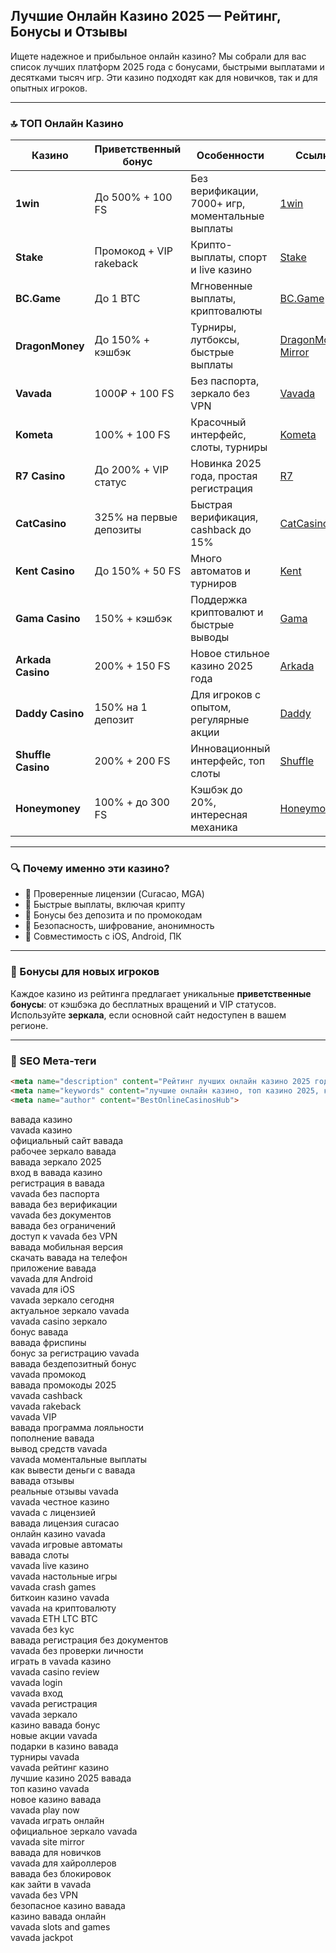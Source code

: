 ## Лучшие Онлайн Казино 2025 — Рейтинг, Бонусы и Отзывы

Ищете надежное и прибыльное онлайн казино? Мы собрали для вас список лучших платформ 2025 года с бонусами, быстрыми выплатами и десятками тысяч игр. Эти казино подходят как для новичков, так и для опытных игроков.

---

### 🔝 ТОП Онлайн Казино

| Казино             | Приветственный бонус    | Особенности                                      | Ссылка                                                                                    |
| ------------------ | ----------------------- | ------------------------------------------------ | ----------------------------------------------------------------------------------------- |
| **1win**           | До 500% + 100 FS        | Без верификации, 7000+ игр, моментальные выплаты | [1win](https://1wzyuh.com/?open=register&p=xk7f)                                          |
| **Stake**          | Промокод + VIP rakeback | Крипто-выплаты, спорт и live казино              | [Stake](https://stake.com/?c=JiMxFVsp)                                                    |
| **BC.Game**        | До 1 BTC                | Мгновенные выплаты, криптовалюты                 | [BC.Game](https://bcgame.nz/i-3a9esjz8l-n/)                                               |
| **DragonMoney**    | До 150% + кэшбэк        | Турниры, лутбоксы, быстрые выплаты               | [DragonMoney](https://drg.so/ff0b01f78), [Mirror](https://drg.so/f9003de54)               |
| **Vavada**         | 1000₽ + 100 FS          | Без паспорта, зеркало без VPN                    | [Vavada](https://gate707.com/?promo=3c934242-fecd-4cda-a44a-90abcf3b2407&target=register) |
| **Kometa**         | 100% + 100 FS           | Красочный интерфейс, слоты, турниры              | [Kometa](https://tropical-path.com/s7d8a1999)                                             |
| **R7 Casino**      | До 200% + VIP статус    | Новинка 2025 года, простая регистрация           | [R7](https://aristocratic-hall.com/s7f064747)                                             |
| **CatCasino**      | 325% на первые депозиты | Быстрая верификация, cashback до 15%             | [CatCasino](https://catchthecatthree.com/s74cd5c49)                                       |
| **Kent Casino**    | До 150% + 50 FS         | Много автоматов и турниров                       | [Kent](https://pamuatinat.xyz/s9e2edfac)                                                  |
| **Gama Casino**    | 150% + кэшбэк           | Поддержка криптовалют и быстрые выводы           | [Gama](https://preesiader.com/s712d6f5e)                                                  |
| **Arkada Casino**  | 200% + 150 FS           | Новое стильное казино 2025 года                  | [Arkada](https://grid-cyberlane.com/s9372df9a)                                            |
| **Daddy Casino**   | 150% на 1 депозит       | Для игроков с опытом, регулярные акции           | [Daddy](https://aeruborony.com/se5595b94)                                                 |
| **Shuffle Casino** | 200% + 200 FS           | Инновационный интерфейс, топ слоты               | [Shuffle](https://shuffle888.com?r=uwPm692XQN)                                            |
| **Honeymoney**     | 100% + до 300 FS        | Кэшбэк до 20%, интересная механика               | [Honeymoney](https://honeymoneybonus.com/?ref=ODkyOTZfcmVmZXJyYWw=)                       |

---

### 🔍 Почему именно эти казино?

* 🎯 Проверенные лицензии (Curacao, MGA)
* 🚀 Быстрые выплаты, включая крипту
* 🎁 Бонусы без депозита и по промокодам
* 🔐 Безопасность, шифрование, анонимность
* 📱 Совместимость с iOS, Android, ПК

---

### 🎁 Бонусы для новых игроков

Каждое казино из рейтинга предлагает уникальные **приветственные бонусы**: от кэшбэка до бесплатных вращений и VIP статусов. Используйте **зеркала**, если основной сайт недоступен в вашем регионе.

---

### 📌 SEO Мета-теги

```html
<meta name="description" content="Рейтинг лучших онлайн казино 2025 года. Список проверенных сайтов с бонусами, отзывами и быстрыми выплатами.">
<meta name="keywords" content="лучшие онлайн казино, топ казино 2025, казино с бонусами, казино зеркало, играть в казино">
<meta name="author" content="BestOnlineCasinosHub">
```

вавада казино  
vavada казино  
официальный сайт вавада  
рабочее зеркало вавада  
вавада зеркало 2025  
вход в вавада казино  
регистрация в вавада  
vavada без паспорта  
вавада без верификации  
vavada без документов  
вавада без ограничений  
доступ к vavada без VPN  
вавада мобильная версия  
скачать вавада на телефон  
приложение вавада  
vavada для Android  
vavada для iOS  
vavada зеркало сегодня  
актуальное зеркало vavada  
vavada casino зеркало  
бонус вавада  
вавада фриспины  
бонус за регистрацию vavada  
вавада бездепозитный бонус  
vavada промокод  
вавада промокоды 2025  
vavada cashback  
vavada rakeback  
vavada VIP  
вавада программа лояльности  
пополнение вавада  
вывод средств vavada  
vavada моментальные выплаты  
как вывести деньги с вавада  
вавада отзывы  
реальные отзывы vavada  
vavada честное казино  
vavada с лицензией  
вавада лицензия curacao  
онлайн казино vavada  
vavada игровые автоматы  
вавада слоты  
vavada live казино  
vavada настольные игры  
vavada crash games  
биткоин казино vavada  
vavada на криптовалюту  
vavada ETH LTC BTC  
vavada без kyc  
вавада регистрация без документов  
vavada без проверки личности  
играть в vavada казино  
vavada casino review  
vavada login  
vavada вход  
vavada регистрация  
vavada зеркало  
казино вавада бонус  
новые акции vavada  
подарки в казино вавада  
турниры vavada  
vavada рейтинг казино  
лучшие казино 2025 вавада  
топ казино vavada  
новое казино вавада  
vavada play now  
vavada играть онлайн  
официальное зеркало vavada  
vavada site mirror  
вавада для новичков  
vavada для хайроллеров  
вавада без блокировок  
как зайти в vavada  
vavada без VPN  
безопасное казино вавада  
казино вавада онлайн  
vavada slots and games  
vavada jackpot  

